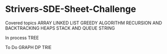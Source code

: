# Strivers-SDE-Sheet-Challenge
Covered topics
ARRAY
LINKED LIST
GREEDY ALGORITHM
RECURSION AND BACKTRACKING
HEAPS
STACK AND QUEUE
STRING

In process
TREE

To Do
GRAPH
DP 
TRIE



